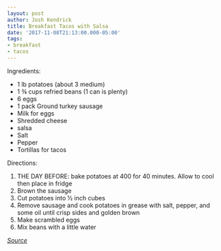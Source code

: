 ```yaml
---
layout: post
author: Josh Kendrick
title: Breakfast Tacos with Salsa
date: '2017-11-08T21:13:00.000-05:00'
tags:
- breakfast
- tacos
---
```


Ingredients:
* 1 lb potatoes (about 3 medium)
* 1 ¾ cups refried beans (1 can is plenty)
* 6 eggs
* 1 pack Ground turkey sausage
* Milk for eggs
* Shredded cheese
* salsa
* Salt
* Pepper
* Tortillas for tacos

Directions:
1. THE DAY BEFORE: bake potatoes at 400 for 40 minutes. Allow to cool then place in fridge
2. Brown the sausage
3. Cut potatoes into ½ inch cubes
4. Remove sausage and cook potatoes in grease with salt, pepper, and some oil until crisp sides and golden brown
5. Make scrambled eggs
6. Mix beans with a little water

*[Source](http://www.cookingclassy.com/breakfast-tacos-with-fire-roasted-tomato-salsa/)*